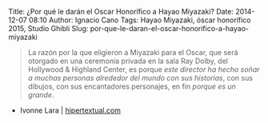 Title: ¿Por qué le darán el Oscar Honorífico a Hayao Miyazaki?
Date: 2014-12-07 08:10
Author: Ignacio Cano
Tags: Hayao Miyazaki, óscar honorífico 2015, Studio Ghibli
Slug: por-que-le-daran-el-oscar-honorifico-a-hayao-miyazaki

> La razón por la que eligieron a Miyazaki para el Oscar, que será otorgado en
> una ceremonia privada en la sala Ray Dolby, del Hollywood & Highland Center,
> es porque _este director ha hecho soñar a muchas personas alrededor del
> mundo con sus historias_, con sus dibujos, con sus encantadores personajes,
> en fin _porque es un grande_.

- Ivonne Lara | [hipertextual.com][]

  [hipertextual.com]: http://hipertextual.com/2014/11/hayao-miyazaki-oscar-honorifico
    "¿Por qué le darán el Oscar Honorífico a Hayao Miyazaki?"
